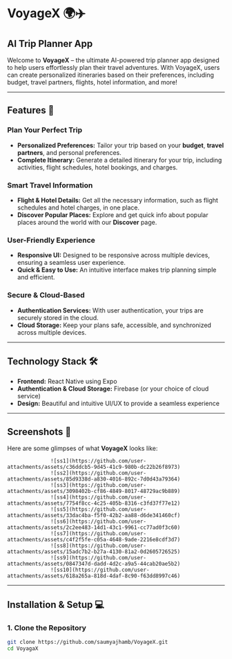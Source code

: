 # **VoyageX** 🌍✈️

## **AI Trip Planner App**

Welcome to **VoyageX** – the ultimate AI-powered trip planner app designed to help users effortlessly plan their travel adventures. With VoyageX, users can create personalized itineraries based on their preferences, including budget, travel partners, flights, hotel information, and more!

---

## **Features** 🚀

### **Plan Your Perfect Trip**
- **Personalized Preferences:** Tailor your trip based on your **budget**, **travel partners**, and personal preferences.
- **Complete Itinerary:** Generate a detailed itinerary for your trip, including activities, flight schedules, hotel bookings, and charges.

### **Smart Travel Information**
- **Flight & Hotel Details:** Get all the necessary information, such as flight schedules and hotel charges, in one place.
- **Discover Popular Places:** Explore and get quick info about popular places around the world with our **Discover** page.

### **User-Friendly Experience**
- **Responsive UI:** Designed to be responsive across multiple devices, ensuring a seamless user experience.
- **Quick & Easy to Use:** An intuitive interface makes trip planning simple and efficient.

### **Secure & Cloud-Based**
- **Authentication Services:** With user authentication, your trips are securely stored in the cloud.
- **Cloud Storage:** Keep your plans safe, accessible, and synchronized across multiple devices.

---

## **Technology Stack** 🛠️

- **Frontend:** React Native using Expo
- **Authentication & Cloud Storage:** Firebase (or your choice of cloud service)
- **Design:** Beautiful and intuitive UI/UX to provide a seamless experience

---

## **Screenshots** 📸

Here are some glimpses of what **VoyageX** looks like:

                  ![ss1](https://github.com/user-attachments/assets/c36ddcb5-9d45-41c9-980b-dc22b26f8973)
                  ![ss2](https://github.com/user-attachments/assets/85d9338d-a830-4016-892c-7d0d43a79364)
                  ![ss3](https://github.com/user-attachments/assets/3098402b-cf86-4849-8017-48729ac9b889)
                  ![ss4](https://github.com/user-attachments/assets/7754f8cc-4c25-405b-8316-c3fd37f77e12)
                  ![ss5](https://github.com/user-attachments/assets/33dac4ba-f5f0-42b2-aa88-d6de341460cf)
                  ![ss6](https://github.com/user-attachments/assets/2c2ee483-14d1-43c1-9961-cc77ad0f3c60)
                  ![ss7](https://github.com/user-attachments/assets/c4f2f5fe-c05a-4648-9ade-2216e8cdf3d7)
                  ![ss8](https://github.com/user-attachments/assets/15adc7b2-b27a-4130-81a2-0d2605726525)
                  ![ss9](https://github.com/user-attachments/assets/0847347d-dadd-4d2c-a9a5-44cab20ae5b2)
                  ![ss10](https://github.com/user-attachments/assets/618a265a-818d-4daf-8c90-f63dd8997c46)









---

## **Installation & Setup** 💻

### **1. Clone the Repository**

```bash
git clone https://github.com/saumyajhamb/VoyageX.git
cd VoyagaX

